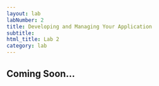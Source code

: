```yaml
---
layout: lab
labNumber: 2
title: Developing and Managing Your Application
subtitle: 
html_title: Lab 2
category: lab
---
```


## Coming Soon...